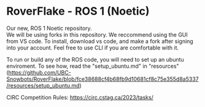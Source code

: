 # RoverFlake - ROS 1 (Noetic)
Our new, ROS 1 Noetic repository. <br>
  We will be using forks in this repository. We reccommend using the GUI from VS code. To install, download vs code, and make a fork after signing into your account. Feel free to use CLI if you are comfortable with it.

To run or build any of the ROS code, you will need to set up an ubuntu enviroment. 
  To see how, read the "setup_ubuntu.md" in "resources" (https://github.com/UBC-Snowbots/RoverFlake/blob/fce38688cf4b68fb9d10681cf8c75e355d8a5337/resources/setup_ubuntu.md)

CIRC Competition Rules: https://circ.cstag.ca/2023/tasks/

